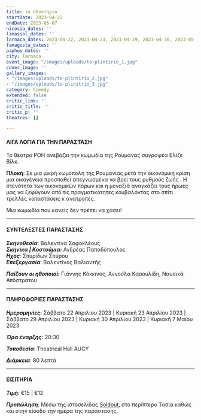 ```yaml
---
title: το πλυντηριο
startDate: 2023-04-22
endDate: 2023-05-07
nicosia_dates: ''
limassol_dates: ''
larnaca_dates: 2023-04-22, 2023-04-23, 2023-04-29, 2023-04-30, 2023-05-06, 2023-05-07
famagusta_dates: ''
paphos_dates: ''
city: larnaca
event_image: "/images/uploads/to-plintirio_1.jpg"
cover_image: ''
gallery_images:
- "/images/uploads/to-plintirio_2.jpg"
- "/images/uploads/to-plinitrio_3.jpg"
category: Comedy
extended: false
critic_link: ''
critic_title: ''
critic_p: ''
theatres: []

---
```

#### ΛΙΓΑ ΛΟΓΙΑ ΓΙΑ ΤΗΝ ΠΑΡΑΣΤΑΣΗ

Το θέατρο ΡΟΗ ανεβάζει την κωμωδία της Ρουμάνας συγραφέα Ελίζε Βίλκ.

**Πλοκή**: Σε μια μικρή κωμόπολη της Ρουμανίας μετά την οικονομική κρίση μια οικογένεια προσπαθεί απεγνωσμένα να βρεί τους ρυθμούς ζωής . Η στενότητα των οικονομικών πόρων και η μοναξιά αναγκάζει τους ήρωες μας να ξεφύγουν από τις πραγματικότητες κουβαλόντας στο σπίτι τρελλές καταστάσεις κ ανατροπές.

Μια κωμωδία που κανείς δεν πρέπει να χάσει!

***

#### ΣΥΝΤΕΛΕΣΤΕΣ ΠΑΡΑΣΤΑΣΗΣ

**_Σκηνοθεσία_**: Βαλεντίνα Σοφοκλέους  
**_Σκηνικα | Κοστούμια:_** Ανδρέας Παπαδόπουλος  
**_Ηχος_**: Σπυρίδων Σπύρου  
**_Επεξεργασία_**: Βαλεντίνος Βαλιαντής

**_Παίζουν οι ηθοποιοί:_** Γιάννης Κόκκινος, Αννούλα Κασουλίδη, Ναυσικά Απόστρατου

***

#### ΠΛΗΡΟΦΟΡΙΕΣ ΠΑΡΑΣΤΑΣΗΣ

**_Ημερομηνίες_**: Σάββατο 22 Απριλίου 2023 | Κυριακή 23 Απριλίου 2023 | Σάββατο 29 Απριλίου 2023 | Κυριακή 30 Απριλίου 2023 | Κυριακή 7 Μαϊου 2023

**_Ώρα έναρξης:_** 20:30

**_Τοποθεσία_**: Theatrical Hall AUCY

**_Διάρκεια_**: 80 λεπτά

***

#### ΕΙΣΙΤΗΡΙΑ

**_Τιμή_**: €15 | €12

**_Προπώληση_**: Μέσω της ιστοσελίδας [Soldout](https://www.soldoutticketbox.com/to-plyntirio-tis-elise-wilk-2023/?lang=en), στο περίπτερο Τασία καθώς και στην είσοδο την ημέρα της παράστασης.